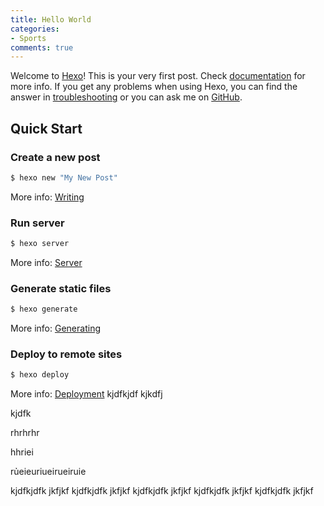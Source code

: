 ```yaml
---
title: Hello World
categories:
- Sports
comments: true
---
```

Welcome to [Hexo](https://hexo.io/)! This is your very first post. Check [documentation](https://hexo.io/docs/) for more info. If you get any problems when using Hexo, you can find the answer in [troubleshooting](https://hexo.io/docs/troubleshooting.html) or you can ask me on [GitHub](https://github.com/hexojs/hexo/issues).

<!-- more -->

## Quick Start

### Create a new post

``` bash
$ hexo new "My New Post"
```

More info: [Writing](https://hexo.io/docs/writing.html)

### Run server

``` bash
$ hexo server
```

More info: [Server](https://hexo.io/docs/server.html)

### Generate static files

``` bash
$ hexo generate
```

More info: [Generating](https://hexo.io/docs/generating.html)

### Deploy to remote sites

``` bash
$ hexo deploy
```

More info: [Deployment](https://hexo.io/docs/one-command-deployment.html)
 kjdfkjdf
 kjkdfj


 kjdfk


 rhrhrhr

 hhriei


 rủeieuriueirueiruie



kjdfkjdfk
jkfjkf
kjdfkjdfk
jkfjkf
kjdfkjdfk
jkfjkf
kjdfkjdfk
jkfjkf
kjdfkjdfk
jkfjkf